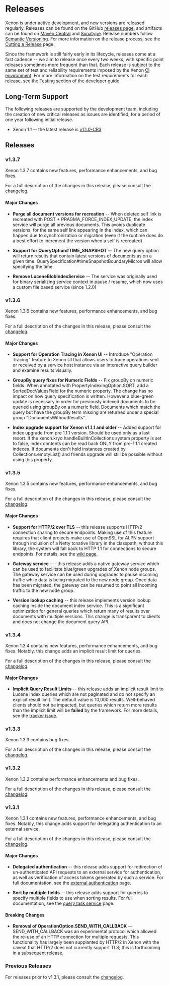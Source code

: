 # Releases

Xenon is under active development, and new versions are released regularly. Releases can be found on the GitHub [releases page](https://github.com/vmware/xenon/releases), and artifacts can be found on [Maven Central](https://repo1.maven.org/maven2/com/vmware/xenon/) and [Sonatype](https://oss.sonatype.org/content/groups/public/com/vmware/xenon/). Release numbers follow [Semantic Versioning][semver]. For more information on the release process, see the [Cutting a Release](Cutting-a-release) page.

Since the framework is still fairly early in its lifecycle, releases come at a fast cadence -- we aim to release once every two weeks, with specific point releases sometimes more frequent than that. Each release is subject to the same set of test and reliability requirements imposed by the Xenon [CI environment](Developer-Guide#ci--cd). For more information on the test requirements for each release, see the [Testing](Developer-Guide#testing) section of the developer guide.

[semver]: http://semver.org/

## Long-Term Support

The following releases are supported by the development team, including the creation of new critical releases as issues are identified, for a period of one year following initial release.

* Xenon 1.1 -- the latest release is [v1.1.0-CR3](https://github.com/vmware/xenon/releases/tag/v1.1.0-CR3-release)

## Releases

### v1.3.7

Xenon 1.3.7 contains new features, performance enhancements, and bug fixes.

For a full description of the changes in this release, please consult the [changelog](https://github.com/vmware/xenon/blob/master/CHANGELOG.md#137).

#### Major Changes

* **Purge all document versions for recreation** -- When deleted self link is recreated with POST + PRAGMA_FORCE_INDEX_UPDATE, the index service will purge all previous documents. This avoids duplicate versions, for the same self link appearing in the index, which can happen due to synchronization or migration (even if the runtime does do a best effort to increment the version when a self is recreated)

* **Support for QueryOption#TIME_SNAPSHOT** -- The new query option will return results that contain latest versions of documents as on a given time. QuerySpecification#timeSnapshotBoundaryMicros will allow specifying the time.

* **Remove LuceneBlobIndexService** -- The service was originally used for binary serializing service context in pause / resume, which now uses a custom file based service (since 1.2.0)


### v1.3.6

Xenon 1.3.6 contains new features, performance enhancements, and bug fixes.

For a full description of the changes in this release, please consult the [changelog](https://github.com/vmware/xenon/blob/master/CHANGELOG.md#136).

#### Major Changes

* **Support for Operation Tracing in Xenon UI** -- Introduce "Operation Tracing" feature to Xenon UI that allows users to trace operations sent or received by a service host instance via an interactive query builder and examine results visually.

* **GroupBy query fixes for Numeric Fields** -- Fix groupBy on numeric fields. When annotated with PropertyIndexingOption.SORT, add a SortedDocValuesField for the numeric property. The change has no impact on how query specification is written. However a blue-green update is necessary in order for previously indexed documents to be queried using groupBy on a numeric field. Documents which match the query but have the groupBy term missing are returned under a special group "DocumentsWithoutResults".

* **Index upgrade support for Xenon v1.1.1 and older** -- Added support for index upgrade from pre 1.1.1 version. Should be used only as a last resort. If the xenon.kryo.handleBuiltInCollections system property is set to false, index contents can be read back ONLY from pre-1.1.1 created indeces. If documents don't hold instances created by Collections.emptyList() and friends upgrade will still be possible without using this property.

### v1.3.5

Xenon 1.3.5 contains new features, performance enhancements, and bug fixes.

For a full description of the changes in this release, please consult the [changelog](https://github.com/vmware/xenon/blob/master/CHANGELOG.md#135).

#### Major Changes

* **Support for HTTP/2 over TLS** -- this release supports HTTP/2 connection sharing to secure endpoints. Making use of this feature requires that client projects make use of OpenSSL for ALPN support through inclusion of a Netty tcnative library in the classpath; without this library, the system will fall back to HTTP 1.1 for connections to secure endpoints. For details, see the [wiki page](Netty-Pipeline#http2-and-tls-with-netty).

* **Gateway service** —- this release adds a native gateway service which can be used to facilitate blue/green upgrades of Xenon node groups. The gateway service can be used during upgrades to pause incoming traffic while data is being migrated to the new node group. Once data has been migrated, the gateway can be resumed to point all incoming traffic to the new node group.

* **Version lookup caching** -- this release implements version lookup caching inside the document index service. This is a significant optimization for general queries which return many of results over documents with multiple versions. This change is transparent to clients and does not change the document query API.

### v1.3.4

Xenon 1.3.4 contains new features, performance enhancements, and bug fixes. Notably, this change adds an implicit result limit for queries.

For a full description of the changes in this release, please consult the [changelog](https://github.com/vmware/xenon/blob/master/CHANGELOG.md#134).

#### Major Changes

* **Implicit Query Result Limits** -- this release adds an implicit result limit to Lucene index queries which are not paginated and do not specify an explicit result limit. The default value is 10,000 results. Well-behaved clients should not be impacted, but queries which return more results than the implicit limit will be **failed** by the framework. For more details, see the [tracker issue](https://www.pivotaltracker.com/story/show/130467457).

### v1.3.3

Xenon 1.3.3 contains bug fixes.

For a full description of the changes in this release, please consult the [changelog](https://github.com/vmware/xenon/blob/master/CHANGELOG.md#133).

### v1.3.2

Xenon 1.3.2 contains performance enhancements and bug fixes.

For a full description of the changes in this release, please consult the [changelog](https://github.com/vmware/xenon/blob/master/CHANGELOG.md#132).

### v1.3.1

Xenon 1.3.1 contains new features, performance enhancements, and bug fixes. Notably, this change adds support for delegating authentication to an external service.

For a full description of the changes in this release, please consult the [changelog](https://github.com/vmware/xenon/blob/master/CHANGELOG.md#131).

#### Major Changes

* **Delegated authentication** -- this release adds support for redirection of un-authenticated API requests to an external service for authentication, as well as verification of access tokens generated by such a service. For full documentation, see the [external authentication](External-Authentication) page.

* **Sort by multiple fields** -- this release adds support for queries to specify multiple fields to use when sorting results. For full documentation, see the [query task service](QueryTaskService#sorting-results) page.

#### Breaking Changes

* **Removal of OperationOption.SEND_WITH_CALLBACK** -- SEND_WITH_CALLBACK was an experimental protocol which allowed the re-use of an HTTP connection for multiple requests. This functionality has largely been supplanted by HTTP/2 in Xenon with the caveat that HTTP/2 does not currently support TLS; this is forthcoming in a subsequent release.

### Previous Releases

For releases prior to v1.3.1, please consult the [changelog](https://github.com/vmware/xenon/blob/master/CHANGELOG.md).
